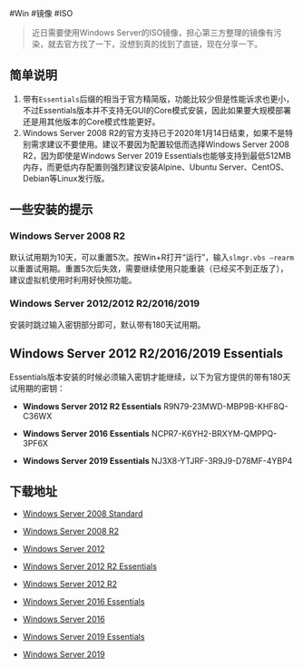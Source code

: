 #Win #镜像 #ISO

> 近日需要使用Windows Server的ISO镜像，担心第三方整理的镜像有污染，就去官方找了一下，没想到真的找到了直链，现在分享一下。

## 简单说明

1. 带有`Essentials`后缀的相当于官方精简版，功能比较少但是性能诉求也更小，不过Essentials版本并不支持无GUI的Core模式安装，因此如果要大规模部署还是用其他版本的Core模式性能更好。
2. Windows Server 2008 R2的官方支持已于2020年1月14日结束，如果不是特别需求建议不要使用。建议不要因为配置较低而选择Windows Server 2008 R2，因为即使是Windows Server 2019 Essentials也能够支持到最低512MB内存，而更低内存配置则强烈建议安装Alpine、Ubuntu Server、CentOS、Debian等Linux发行版。

## 一些安装的提示

### Windows Server 2008 R2

默认试用期为10天，可以重置5次。按Win+R打开“运行”，输入`slmgr.vbs –rearm`以重置试用期。重置5次后失效，需要继续使用只能重装（已经买不到正版了），建议虚拟机使用时利用好快照功能。

### Windows Server 2012/2012 R2/2016/2019

安装时跳过输入密钥部分即可，默认带有180天试用期。

## Windows Server 2012 R2/2016/2019 Essentials

Essentials版本安装的时候必须输入密钥才能继续，以下为官方提供的带有180天试用期的密钥：

- **Windows Server 2012 R2 Essentials** R9N79-23MWD-MBP9B-KHF8Q-C36WX
    
- **Windows Server 2016 Essentials** NCPR7-K6YH2-BRXYM-QMPPQ-3PF6X
    
- **Windows Server 2019 Essentials** NJ3X8-YTJRF-3R9J9-D78MF-4YBP4
    

## 下载地址

- [Windows Server 2008 Standard](https://download.microsoft.com/download/D/D/B/DDB17DC1-A879-44DD-BD11-C0991D292AD7/6001.18000.080118-1840_x86fre_Server_en-us-KRMSFRE_EN_DVD.iso)
    
- [Windows Server 2008 R2](https://download.microsoft.com/download/F/3/8/F384E78B-8F1D-42A6-A308-63E45060E823/7601.17514.101119-1850_x64fre_server_eval_zh-cn-GRMSXEVAL_CN_DVD.iso)
    
- [Windows Server 2012](https://download.microsoft.com/download/2/8/7/287E63DD-3A27-4469-9094-5F7B7C4BF828/9200.16384.WIN8_RTM.120725-1247_X64FRE_SERVER_EVAL_ZH-CN-HRM_SSS_X64FREE_ZH-CN_DV5.ISO)
    
- [Windows Server 2012 R2 Essentials](https://download.microsoft.com/download/8/1/6/816441D4-3F4E-412C-847A-2463146FAF25/9600.16384.WINBLUE_RTM.130821-1623_X64FRE_SERVER_SOLUTION_ZH-CN-IRM_SSSO_X64FRE_ZH-CN_DV5.ISO)
    
- [Windows Server 2012 R2](https://download.microsoft.com/download/D/6/7/D675380B-0028-46B3-B47F-A0646E859F76/9600.17050.WINBLUE_REFRESH.140317-1640_X64FRE_SERVER_EVAL_ZH-CN-IR3_SSS_X64FREE_ZH-CN_DV9.ISO)
    
- [Windows Server 2016 Essentials](https://download.microsoft.com/download/5/E/9/5E9219C2-57D9-43D7-95A5-5915B2C372BB/14393.0.161119-1705.RS1_REFRESH_SERVERESSENTIALS_OEM_X64FRE_ZH-CN.ISO)
    
- [Windows Server 2016](https://download.microsoft.com/download/B/5/F/B5F1A996-B590-45FD-BA99-DE7E745A0882/14393.0.161119-1705.RS1_REFRESH_SERVER_EVAL_X64FRE_ZH-CN.ISO)
    
- [Windows Server 2019 Essentials](https://software-download.microsoft.com/download/pr/17763.737.190906-2324.rs5_release_svc_refresh_SERVERESSENTIALS_OEM_x64FRE_zh-cn_1.iso)
    
- [Windows Server 2019](https://software-download.microsoft.com/download/pr/17763.737.190906-2324.rs5_release_svc_refresh_SERVER_EVAL_x64FRE_zh-cn_1.iso)